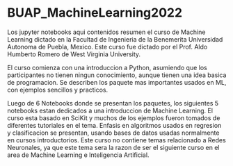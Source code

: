 # BUAP_MachineLearning2022


Los jupyter notebooks aqui contenidos resumen el curso de Machine Learning dictado en la Facultad de Ingenieria de la Benemerita Universidad Autonoma de Puebla, Mexico. Este curso fue dictado por el Prof. Aldo Humberto Romero de West Virginia University.

El curso comienza con una introduccion a Python, asumiendo que los participantes no tienen ningun conocimiento, aunque tienen una idea basica de programacion. Se describen los paquete mas importantes usados en ML, con ejemplos sencillos y practicos.

Luego de 6 Notebooks donde se presentan los paquetes, los siguientes 5 notebooks estan dedicados a una introduccion de Machine Learning. El curso esta basado en SciKit y muchos de los ejemplos fueron tomados de diferentes tutoriales en el tema. Enfasis en algoritmos usados en regresion y clasificacion se presentan, usando bases de datos usadas normalmente en cursos introductorios. Este curso no contiene temas relacionado a Redes Neuronales, ya que este tema sera la razon de ser el siguiente curso en el area de Machine Learning e Inteligencia Artificial.

